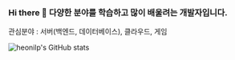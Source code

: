 ### Hi there 👋  다양한 분야를 학습하고 많이 배울려는 개발자입니다.
관심분야 : 서버(백엔드, 데이터베이스), 클라우드, 게임

![heonilp's GitHub stats](https://github-readme-stats.vercel.app/api?username=heonilp)

<!--
**heonilp/heonilp** is a ✨ _special_ ✨ repository because its `README.md` (this file) appears on your GitHub profile.

Here are some ideas to get you started:

- 🔭 I’m currently working on ...
- 🌱 I’m currently learning ...
- 👯 I’m looking to collaborate on ...
- 🤔 I’m looking for help with ...
- 💬 Ask me about ...
- 📫 How to reach me: ...
- 😄 Pronouns: ...
- ⚡ Fun fact: ...
-->
